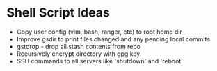 Shell Script Ideas
=
 - Copy user config (vim, bash, ranger, etc) to root home dir
 - Improve gsdir to print files changed and any pending local commits
 - gstdrop - drop all stash contents from repo
 - Recursively encrypt directory with gpg key
 - SSH commands to all servers like 'shutdown' and 'reboot'


